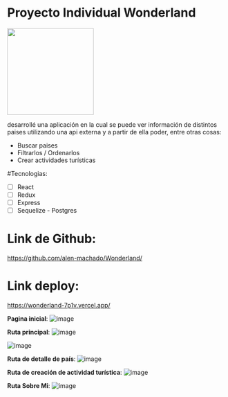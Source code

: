 # Proyecto Individual Wonderland

<p align="left">
  <img height="200" src="./countries.png" />
</p>



desarrollé una aplicación en la cual se puede ver información de  distintos paises utilizando una api externa y a partir de ella poder, entre otras cosas:

- Buscar paises
- Filtrarlos / Ordenarlos
- Crear actividades turísticas

#Tecnologias:

- [ ] React
- [ ] Redux
- [ ] Express
- [ ] Sequelize - Postgres

# Link de Github:
https://github.com/alen-machado/Wonderland/

# Link deploy:
https://wonderland-7p1v.vercel.app/


__Pagina inicial__: 
![image](https://user-images.githubusercontent.com/86084294/217908834-6b2a6e68-a12d-4368-81e6-5ccbdb4a07cf.png)

__Ruta principal__: 
![image](https://user-images.githubusercontent.com/86084294/217908952-74ec88a0-b032-4b57-8f98-91bc2980f12a.png)

![image](https://user-images.githubusercontent.com/86084294/217909044-fbd49350-0be6-4f8c-9d28-a508385c6486.png)

__Ruta de detalle de país__: 
![image](https://user-images.githubusercontent.com/86084294/217909188-4b4536c2-81b4-4edf-add9-5f6d898b01ca.png)


__Ruta de creación de actividad turística__:
![image](https://user-images.githubusercontent.com/86084294/217909320-9370f264-3b19-4ff2-a947-14c10a000295.png)


__Ruta Sobre Mi__:
![image](https://user-images.githubusercontent.com/86084294/217909472-8aed0795-3ac6-4921-914f-01db1028a5a0.png)


